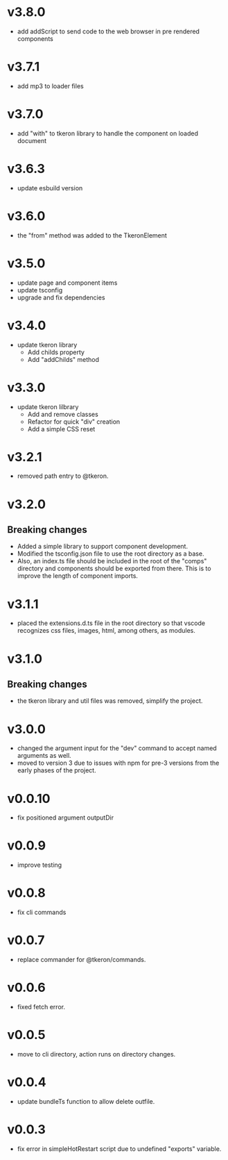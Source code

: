 # v3.8.0

- add addScript to send code to the web browser in pre rendered components

# v3.7.1

- add mp3 to loader files

# v3.7.0

- add "with" to tkeron library to handle the component on loaded document

# v3.6.3

- update esbuild version

# v3.6.0

- the "from" method was added to the TkeronElement

# v3.5.0

- update page and component items
- update tsconfig
- upgrade and fix dependencies

# v3.4.0

- update tkeron library
    - Add childs property
    - Add "addChilds" method

# v3.3.0

- update tkeron lilbrary
    - Add and remove classes
    - Refactor for quick "div" creation
    - Add a simple CSS reset


# v3.2.1

- removed path entry to @tkeron.

# v3.2.0

## Breaking changes

- Added a simple library to support component development.
- Modified the tsconfig.json file to use the root directory as a base.
- Also, an index.ts file should be included in the root of the "comps" directory and components should be exported from there. This is to improve the length of component imports.

# v3.1.1

- placed the extensions.d.ts file in the root directory so that vscode recognizes css files, images, html, among others, as modules.

# v3.1.0

## Breaking changes

- the tkeron library and util files was removed, simplify the project.

# v3.0.0

- changed the argument input for the "dev" command to accept named arguments as well.
- moved to version 3 due to issues with npm for pre-3 versions from the early phases of the project.

# v0.0.10

- fix positioned argument outputDir

# v0.0.9

- improve testing

# v0.0.8

- fix cli commands

# v0.0.7

- replace commander for @tkeron/commands.

# v0.0.6

- fixed fetch error.

# v0.0.5

- move to cli directory, action runs on directory changes.

# v0.0.4

- update bundleTs function to allow delete outfile.

# v0.0.3

- fix error in simpleHotRestart script due to undefined "exports" variable.
